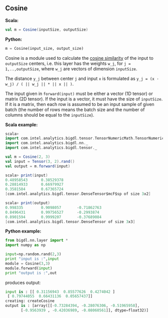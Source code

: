 ## Cosine ##

**Scala:**
```scala
val m = Cosine(inputSize, outputSize)
```
**Python:**
```python
m = Cosine(input_size, output_size)
```

Cosine is a module used to  calculate the [cosine similarity](https://en.wikipedia.org/wiki/Cosine_similarity) of the input to `outputSize` centers, i.e. this layer has the weights `w_j`, for `j = 1,..,outputSize`, where `w_j` are vectors of dimension `inputSize`.

The distance `y_j` between center `j` and input `x` is formulated as `y_j = (x · w_j) / ( || w_j || * || x || )`.

The input given in `forward(input)` must be either a vector (1D tensor) or matrix (2D tensor). If the input is a
vector, it must have the size of `inputSize`. If it is a matrix, then each row is assumed to be an input sample of given batch (the number of rows means the batch size and the number of columns should be equal to the `inputSize`).
	
**Scala example:**
```scala
scala>
import com.intel.analytics.bigdl.tensor.TensorNumericMath.TensorNumeric.NumericFloat
import com.intel.analytics.bigdl.nn._
import com.intel.analytics.bigdl.tensor._

val m = Cosine(2, 3)
val input = Tensor(3, 2).rand()
val output = m.forward(input)

scala> print(input)
0.48958543      0.38529378
0.28814933      0.66979927
0.3581584       0.67365724
[com.intel.analytics.bigdl.tensor.DenseTensor$mcF$sp of size 3x2]

scala> print(output)
0.998335        0.9098057       -0.71862763
0.8496431       0.99756527      -0.2993874
0.8901594       0.9999207       -0.37689084
[com.intel.analytics.bigdl.tensor.DenseTensor of size 3x3]
```

**Python example:**
```python
from bigdl.nn.layer import *
import numpy as np

input=np.random.rand(2,3)
print "input is :",input
module = Cosine(3,3)
module.forward(input)
print "output is :",out
```

produces output:
```python
input is : [[ 0.31156943  0.85577626  0.4274042 ]
 [ 0.79744055  0.66431136  0.05657437]]
creating: createCosine
output is : [array([[-0.73284394, -0.28076306, -0.51965958],
       [-0.9563939 , -0.42036989, -0.08060561]], dtype=float32)]


```